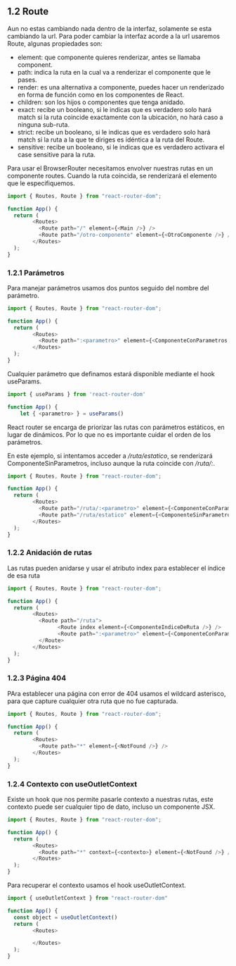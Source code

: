## 1.2 Route

Aun no estas cambiando nada dentro de la interfaz, solamente se esta
cambiando la url. Para poder cambiar la interfaz acorde a la url
usaremos Route, algunas propiedades son:

-   element: que componente quieres renderizar, antes se llamaba component.
-   path: indica la ruta en la cual va a renderizar el componente que le
    pases.
-   render: es una alternativa a componente, puedes hacer un renderizado
    en forma de función como en los componentes de React.
-   children: son los hijos o componentes que tenga anidado.
-   exact: recibe un booleano, si le indicas que es verdadero solo hará
    match si la ruta coincide exactamente con la ubicación, no hará caso
    a ninguna sub-ruta.
-   strict: recibe un booleano, si le indicas que es verdadero solo hará
    match si la ruta a la que te diriges es idéntica a la ruta del
    Route.
-   sensitive: recibe un booleano, si le indicas que es verdadero
    activara el case sensitive para la ruta.

Para usar el BrowserRouter necesitamos envolver nuestras rutas en un componente routes. Cuando la ruta coincida, se renderizará el elemento que le especifiquemos.


``` javascript
import { Routes, Route } from "react-router-dom";

function App() {
  return (
        <Routes>
          <Route path="/" element={<Main />} />
          <Route path="/otro-componente" element={<OtroComponente />} />
        </Routes>
  );
}
```

### 1.2.1 Parámetros

Para manejar parámetros usamos dos puntos seguido del nombre del parámetro. 

``` javascript
import { Routes, Route } from "react-router-dom";

function App() {
  return (
        <Routes>
          <Route path=":<parametro>" element={<ComponenteConParametros />} />
        </Routes>
  );
}
```

Cualquier parámetro que definamos estará disponible mediante el hook useParams.

``` javascript
import { useParams } from 'react-router-dom'

function App() {
    let { <parametro> } = useParams()
```

React router se encarga de priorizar las rutas con parámetros estáticos, en lugar de dinámicos. Por lo que no es importante cuidar el orden de los parámetros.

En este ejemplo, si intentamos acceder a */ruta/estatico*, se renderizará ComponenteSinParametros, incluso aunque la ruta coincide con */ruta/:<parametro>*.

``` javascript
import { Routes, Route } from "react-router-dom";

function App() {
  return (
        <Routes>
          <Route path="/ruta/:<parametro>" element={<ComponenteConParametros />} />
          <Route path="/ruta/estatico" element={<ComponenteSinParametros />} />
        </Routes>
  );
}
```

### 1.2.2 Anidación de rutas

Las rutas pueden anidarse y usar el atributo index para establecer el índice de esa ruta

``` javascript
import { Routes, Route } from "react-router-dom";

function App() {
  return (
        <Routes>
          <Route path="/ruta">
                <Route index element={<ComponenteIndiceDeRuta />} />
                <Route path=":<parametro>" element={<ComponenteConParametros />} />
          </Route>
        </Routes>
  );
}
```

### 1.2.3 Página 404

PAra establecer una página con error de 404 usamos el wildcard asterisco, para que capture cualquier otra ruta que no fue capturada.

``` javascript
import { Routes, Route } from "react-router-dom";

function App() {
  return (
        <Routes>
          <Route path="*" element={<NotFound />} />
        </Routes>
  );
}
```

### 1.2.4 Contexto con useOutletContext

Existe un hook que nos permite pasarle contexto a nuestras rutas, este contexto puede ser cualquier tipo de dato, incluso un componente JSX.

``` javascript
import { Routes, Route } from "react-router-dom";

function App() {
  return (
        <Routes>
          <Route path="*" context={<contexto>} element={<NotFound />} />
        </Routes>
  );
}
```

Para recuperar el contexto usamos el hook useOutletContext.

``` javascript
import { useOutletContext } from "react-router-dom"

function App() {
  const object = useOutletContext() 
  return (
        <Routes>

        </Routes>
  );
}
```

